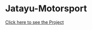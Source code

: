 # Jatayu-Motorsport
[Click here to see the Project](https://www.hackster.io/team-jatayu/race-car-dashboard-online-connectivity-cf5dd3)

